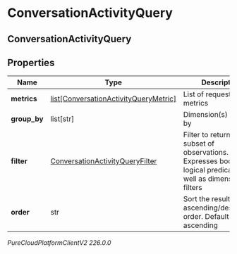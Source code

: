 # ConversationActivityQuery

## ConversationActivityQuery

## Properties

|Name | Type | Description | Notes|
|------------ | ------------- | ------------- | -------------|
| **metrics** | [list[ConversationActivityQueryMetric]](ConversationActivityQueryMetric) | List of requested metrics | |
| **group_by** | list[str] | Dimension(s) to group by | |
| **filter** | [ConversationActivityQueryFilter](ConversationActivityQueryFilter) | Filter to return a subset of observations. Expresses boolean logical predicates as well as dimensional filters | [optional] |
| **order** | str | Sort the result set in ascending/descending order. Default is ascending | [optional] |



_PureCloudPlatformClientV2 226.0.0_

